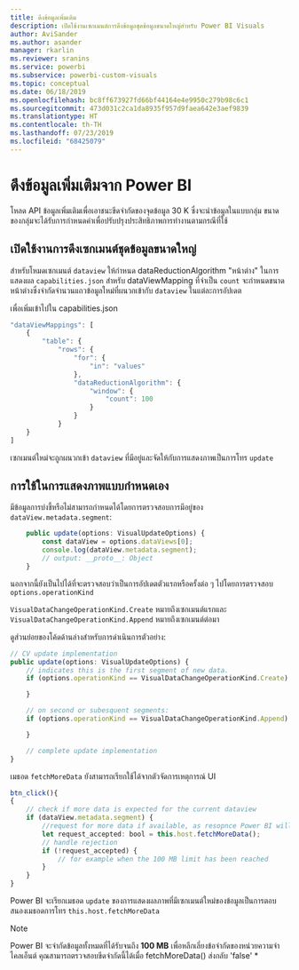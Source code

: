 ```yaml
---
title: ดึงข้อมูลเพิ่มเติม
description: เปิดใช้งานเซกเมนต์การดึงข้อมูลชุดข้อมูลขนาดใหญ่สำหรับ Power BI Visuals
author: AviSander
ms.author: asander
manager: rkarlin
ms.reviewer: sranins
ms.service: powerbi
ms.subservice: powerbi-custom-visuals
ms.topic: conceptual
ms.date: 06/18/2019
ms.openlocfilehash: bc8ff673927fd66bf44164e4e9950c279b98c6c1
ms.sourcegitcommit: 473d031c2ca1da8935f957d9faea642e3aef9839
ms.translationtype: HT
ms.contentlocale: th-TH
ms.lasthandoff: 07/23/2019
ms.locfileid: "68425079"
---
```

# <a name="fetch-more-data-from-power-bi"></a>ดึงข้อมูลเพิ่มเติมจาก Power BI

โหลด API ข้อมูลเพิ่มเติมเพื่อเอาชนะขีดจำกัดของจุดข้อมูล 30 K ซึ่งจะนำข้อมูลในแบบกลุ่ม ขนาดของกลุ่มจะได้รับการกำหนดค่าเพื่อปรับปรุงประสิทธิภาพการทำงานตามกรณีที่ใช้  

## <a name="enable-segmented-fetch-of-large-datasets"></a>เปิดใช้งานการดึงเซกเมนต์ชุดข้อมูลขนาดใหญ่

สำหรับโหมดเซกเมนต์ `dataview` ให้กำหนด dataReductionAlgorithm "หน้าต่าง" ในการแสดงผล `capabilities.json` สำหรับ dataViewMapping ที่จำเป็น
`count` จะกำหนดขนาดหน้าต่างซึ่งจำกัดจำนวนแถวข้อมูลใหม่ที่ผนวกเข้ากับ `dataview` ในแต่ละการอัปเดต

เพื่อเพิ่มเข้าไปใน capabilities.json

```typescript
"dataViewMappings": [
    {
        "table": {
            "rows": {
                "for": {
                    "in": "values"
                },
                "dataReductionAlgorithm": {
                    "window": {
                        "count": 100
                    }
                }
            }
    }
]
```

เซกเมนต์ใหม่จะถูกผนวกเข้า `dataview` ที่มีอยู่และจัดให้กับการแสดงภาพเป็นการโทร `update`

## <a name="usage-in-the-custom-visual"></a>การใช้ในการแสดงภาพแบบกำหนดเอง

มีข้อมูลการบ่งชี้หรือไม่สามารถกำหนดได้โดยการตรวจสอบการมีอยู่ของ `dataView.metadata.segment`:

```typescript
    public update(options: VisualUpdateOptions) {
        const dataView = options.dataViews[0];
        console.log(dataView.metadata.segment);
        // output: __proto__: Object
    }
```

นอกจากนี้ยังเป็นไปได้ที่จะตรวจสอบว่าเป็นการอัปเดตตัวแรกหรือครั้งต่อ ๆ ไปโดยการตรวจสอบ `options.operationKind`

`VisualDataChangeOperationKind.Create` หมายถึงเซกเมนต์แรกและ `VisualDataChangeOperationKind.Append` หมายถึงเซกเมนต์ต่อมา

ดูส่วนย่อยของโค้ดด้านล่างสำหรับการดำเนินการตัวอย่าง:

```typescript
// CV update implementation
public update(options: VisualUpdateOptions) {
    // indicates this is the first segment of new data.
    if (options.operationKind == VisualDataChangeOperationKind.Create) {

    }

    // on second or subesquent segments:
    if (options.operationKind == VisualDataChangeOperationKind.Append) {

    }

    // complete update implementation
}
```

เมธอด `fetchMoreData` ยังสามารถเรียกใช้ได้จากตัวจัดการเหตุการณ์ UI

```typescript
btn_click(){
{
    // check if more data is expected for the current dataview
    if (dataView.metadata.segment) {
        //request for more data if available, as resopnce Power BI will call update method
        let request_accepted: bool = this.host.fetchMoreData();
        // handle rejection
        if (!request_accepted) {
            // for example when the 100 MB limit has been reached
        }
    }
}
```

Power BI จะเรียกเมธอด `update` ของการแสดงผลภาพที่มีเซกเมนต์ใหม่ของข้อมูลเป็นการตอบสนองเมธอดการโทร `this.host.fetchMoreData`

> [!NOTE]
> Power BI จะจำกัดข้อมูลทั้งหมดที่ได้รับจนถึง  **100 MB** เพื่อหลีกเลี่ยงข้อจำกัดของหน่วยความจำไคลเอ็นต์ คุณสามารถตรวจสอบขีดจำกัดนี้ได้เมื่อ fetchMoreData() ส่งกลับ 'false' *
